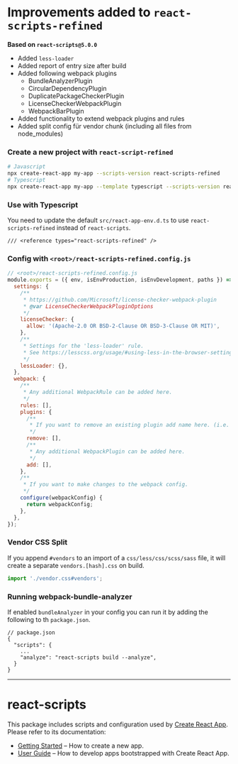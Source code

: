 # Improvements added to `react-scripts-refined`

**Based on `react-scripts@5.0.0`**

- Added `less-loader`
- Added report of entry size after build
- Added following webpack plugins
  - BundleAnalyzerPlugin
  - CircularDependencyPlugin
  - DuplicatePackageCheckerPlugin
  - LicenseCheckerWebpackPlugin
  - WebpackBarPlugin
- Added functionality to extend webpack plugins and rules
- Added split config für vendor chunk (including all files from node_modules)

### Create a new project with `react-script-refined`

```bash
# Javascript
npx create-react-app my-app --scripts-version react-scripts-refined
# Typescript
npx create-react-app my-app --template typescript --scripts-version react-scripts-refined
```

### Use with Typescript

You need to update the default `src/react-app-env.d.ts` to use `react-scripts-refined` instead of `react-scripts`.

```
/// <reference types="react-scripts-refined" />
```

### Config with `<root>/react-scripts-refined.config.js`

```js
// <root>/react-scripts-refined.config.js
module.exports = ({ env, isEnvProduction, isEnvDevelopment, paths }) => ({
  settings: {
    /**
     * https://github.com/Microsoft/license-checker-webpack-plugin
     * @var LicenseCheckerWebpackPluginOptions
     */
    licenseChecker: {
      allow: '(Apache-2.0 OR BSD-2-Clause OR BSD-3-Clause OR MIT)',
    },
    /**
     * Settings for the 'less-loader' rule.
     * See https://lesscss.org/usage/#using-less-in-the-browser-setting-options for info about options.
     */
    lessLoader: {},
  },
  webpack: {
    /**
     * Any additional WebpackRule can be added here.
     */
    rules: [],
    plugins: {
      /**
       * If you want to remove an existing plugin add name here. (i.e. ['WebpackManifestPlugin'])
       */
      remove: [],
      /**
       * Any additional WebpackPlugin can be added here.
       */
      add: [],
    },
    /**
     * If you want to make changes to the webpack config.
     */
    configure(webpackConfig) {
      return webpackConfig;
    },
  },
});
```

### Vendor CSS Split

If you append `#vendors` to an import of a `css/less/css/scss/sass` file, it will create a separate `vendors.[hash].css` on build.

```js
import './vendor.css#vendors';
```

### Running webpack-bundle-analyzer

If enabled `bundleAnalyzer` in your config you can run it by adding the following to th `package.json`.

```
// package.json
{
  "scripts": {
    ...
    "analyze": "react-scripts build --analyze",
  }
}
```

---

# react-scripts

This package includes scripts and configuration used by [Create React App](https://github.com/facebook/create-react-app).<br>
Please refer to its documentation:

- [Getting Started](https://facebook.github.io/create-react-app/docs/getting-started) – How to create a new app.
- [User Guide](https://facebook.github.io/create-react-app/) – How to develop apps bootstrapped with Create React App.
